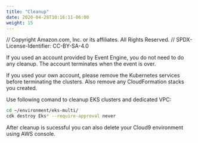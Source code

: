 ```yaml
---
title: "Cleanup"
date: 2020-04-28T10:16:11-06:00
weight: 15 
---
```


// Copyright Amazon.com, Inc. or its affiliates. All Rights Reserved. 
// SPDX-License-Identifier: CC-BY-SA-4.0

If you used an account provided by Event Engine, you do not need to do any cleanup.  The account terminates when the event is over.

If you used your own account, please remove the Kubernetes services before terminating the clusters.  Also remove any CloudFormation stacks you created.

Use following comand to cleanup EKS clusters and dedicated VPC:

```bash
cd ~/environment/eks-multi/
cdk destroy Eks* --require-approval never

```

After cleanup is sucessful you can also delete your Cloud9 environment using AWS console.
